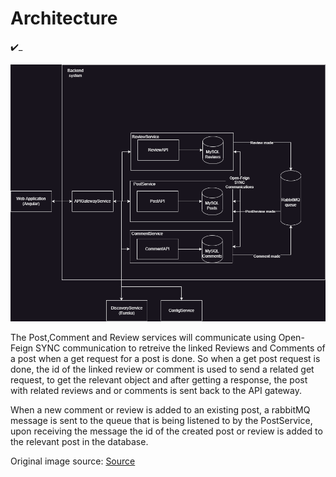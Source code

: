 # Architecture

:heavy_check_mark:_

![Architecture drawio](https://github.com/pxlit-projects/project-ThimoGubbelsPXL/blob/main/architecture/Architecture.drawio.png)

The Post,Comment and Review services will communicate using Open-Feign SYNC communication to retreive the linked Reviews and Comments of a post when a get request for a post is done.
So when a get post request is done, the id of the linked review or comment is used to send a related get request, to get the relevant object and after getting a response, the post with related reviews and or comments is sent back to the API gateway.

When a new comment or review is added to an existing post, a rabbitMQ message is sent to the queue that is being listened to by the PostService, upon receiving the message the id of the created post or review is added to the relevant post in the database.




Original image source:
[Source](https://docs.microsoft.com/en-us/dotnet/architecture/cloud-native/introduce-eshoponcontainers-reference-app)
